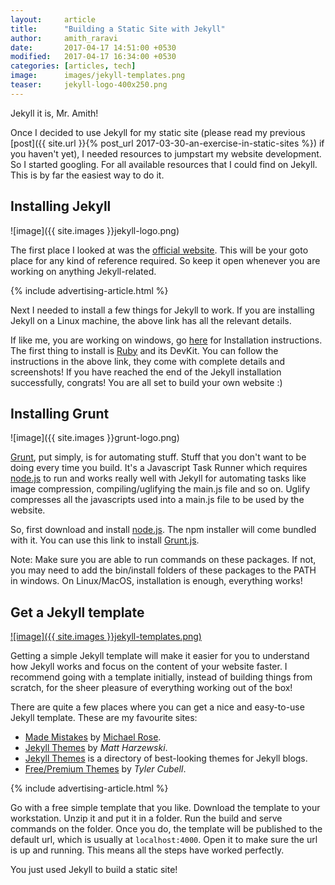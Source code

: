 ```yaml
---
layout:     article
title:      "Building a Static Site with Jekyll"
author:     amith_raravi
date:       2017-04-17 14:51:00 +0530
modified:   2017-04-17 16:34:00 +0530
categories: [articles, tech]
image:      images/jekyll-templates.png
teaser:     jekyll-logo-400x250.png
---
```


Jekyll it is, Mr. Amith!

Once I decided to use Jekyll for my static site (please read my previous [post]({{ site.url }}{% post_url 2017-03-30-an-exercise-in-static-sites %}) if you haven't yet), I needed resources to jumpstart my website development. So I started googling. For all available resources that I could find on Jekyll. This is by far the easiest way to do it.

## Installing Jekyll

![image]({{ site.images }}jekyll-logo.png)

The first place I looked at was the [official website](https://jekyllrb.com/docs/home/). This will be your goto place for any kind of reference required. So keep it open whenever you are working on anything Jekyll-related.

{% include advertising-article.html %}

Next I needed to install a few things for Jekyll to work. If you are installing Jekyll on a Linux machine, the above link has all the relevant details.

If like me, you are working on windows, go [here](https://labs.sverrirs.com/jekyll/) for Installation instructions. The first thing to install is [Ruby](http://rubyinstaller.org/downloads/) and its DevKit. You can follow the instructions in the above link, they come with complete details and screenshots! If you have reached the end of the Jekyll installation successfully, congrats! You are all set to build your own website :)

## Installing Grunt

![image]({{ site.images }}grunt-logo.png)

[Grunt](https://gruntjs.com/), put simply, is for automating stuff. Stuff that you don't want to be doing every time you build. It's a Javascript Task Runner which requires [node.js](https://nodejs.org/en/) to run and works really well with Jekyll for automating tasks like image compression, compiling/uglifying the main.js file and so on. Uglify compresses all the javascripts used into a main.js file to be used by the website.

So, first download and install [node.js](https://nodejs.org/en/download/). The npm installer will come bundled with it. You can use this link to install [Grunt.js](http://www.codebelt.com/javascript/install-grunt-js-on-windows/).

Note: Make sure you are able to run commands on these packages. If not, you may need to add the bin/install folders of these packages to the PATH in windows. On Linux/MacOS, installation is enough, everything works!

## Get a Jekyll template

[![image]({{ site.images }}jekyll-templates.png)](https://jekyllthemes.io/theme/31560300/beautiful-jekyll)

Getting a simple Jekyll template will make it easier for you to understand how Jekyll works and focus on the content of your website faster. I recommend going with a template initially, instead of building things from scratch, for the sheer pleasure of everything working out of the box!

There are quite a few places where you can get a nice and easy-to-use Jekyll template. These are my favourite sites:

* [Made Mistakes](https://mademistakes.com/articles/using-jekyll-2016/) by [Michael Rose](https://github.com/mmistakes).
* [Jekyll Themes](http://jekyllthemes.org/) by *Matt Harzewski*.
* [Jekyll Themes](http://themes.jekyllrc.org/) is a directory of best-looking themes for Jekyll blogs.
* [Free/Premium Themes](https://jekyllthemes.io/) by *Tyler Cubell*.

{% include advertising-article.html %}

Go with a free simple template that you like. Download the template to your workstation. Unzip it and put it in a folder. Run the build and serve commands on the folder. Once you do, the template will be published to the default url, which is usually at `localhost:4000`. Open it to make sure the url is up and running. This means all the steps have worked perfectly.

You just used Jekyll to build a static site!
